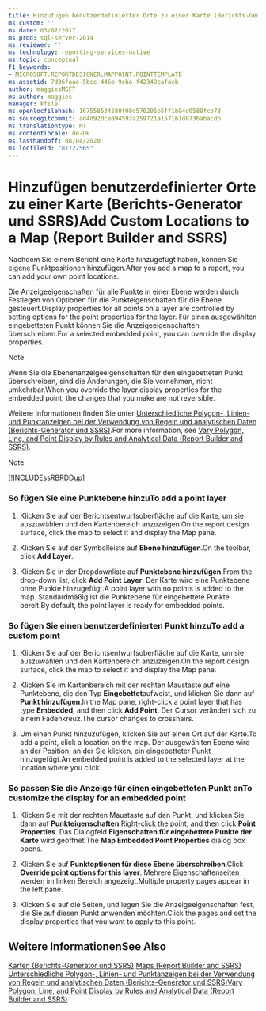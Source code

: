 ```yaml
---
title: Hinzufügen benutzerdefinierter Orte zu einer Karte (Berichts-Generator und SSRS) | Microsoft-Dokumentation
ms.custom: ''
ms.date: 03/07/2017
ms.prod: sql-server-2014
ms.reviewer: ''
ms.technology: reporting-services-native
ms.topic: conceptual
f1_keywords:
- MICROSOFT.REPORTDESIGNER.MAPPOINT.POINTTEMPLATE
ms.assetid: 7d36faae-5bcc-446a-9eba-f42349cafacb
author: maggiesMSFT
ms.author: maggies
manager: kfile
ms.openlocfilehash: 167558534280f08d576205b5ff1b94d0588fcb78
ms.sourcegitcommit: ad4d92dce894592a259721a1571b1d8736abacdb
ms.translationtype: MT
ms.contentlocale: de-DE
ms.lasthandoff: 08/04/2020
ms.locfileid: "87722565"
---
```

# <a name="add-custom-locations-to-a-map-report-builder-and-ssrs"></a><span data-ttu-id="40001-102">Hinzufügen benutzerdefinierter Orte zu einer Karte (Berichts-Generator und SSRS)</span><span class="sxs-lookup"><span data-stu-id="40001-102">Add Custom Locations to a Map (Report Builder and SSRS)</span></span>
  <span data-ttu-id="40001-103">Nachdem Sie einem Bericht eine Karte hinzugefügt haben, können Sie eigene Punktpositionen hinzufügen.</span><span class="sxs-lookup"><span data-stu-id="40001-103">After you add a map to a report, you can add your own point locations.</span></span>  
  
 <span data-ttu-id="40001-104">Die Anzeigeeigenschaften für alle Punkte in einer Ebene werden durch Festlegen von Optionen für die Punkteigenschaften für die Ebene gesteuert.</span><span class="sxs-lookup"><span data-stu-id="40001-104">Display properties for all points on a layer are controlled by setting options for the point properties for the layer.</span></span> <span data-ttu-id="40001-105">Für einen ausgewählten eingebetteten Punkt können Sie die Anzeigeeigenschaften überschreiben.</span><span class="sxs-lookup"><span data-stu-id="40001-105">For a selected embedded point, you can override the display properties.</span></span>  
  
> [!NOTE]  
>  <span data-ttu-id="40001-106">Wenn Sie die Ebenenanzeigeeigenschaften für den eingebetteten Punkt überschreiben, sind die Änderungen, die Sie vornehmen, nicht umkehrbar.</span><span class="sxs-lookup"><span data-stu-id="40001-106">When you override the layer display properties for the embedded point, the changes that you make are not reversible.</span></span>  
  
 <span data-ttu-id="40001-107">Weitere Informationen finden Sie unter [Unterschiedliche Polygon-, Linien- und Punktanzeigen bei der Verwendung von Regeln und analytischen Daten &#40;Berichts-Generator und SSRS&#41;](vary-polygon-line-and-point-display-by-rules-and-analytical-data.md).</span><span class="sxs-lookup"><span data-stu-id="40001-107">For more information, see [Vary Polygon, Line, and Point Display by Rules and Analytical Data &#40;Report Builder and SSRS&#41;](vary-polygon-line-and-point-display-by-rules-and-analytical-data.md).</span></span>  
  
> [!NOTE]  
>  [!INCLUDE[ssRBRDDup](../../includes/ssrbrddup-md.md)]  
  
### <a name="to-add-a-point-layer"></a><span data-ttu-id="40001-108">So fügen Sie eine Punktebene hinzu</span><span class="sxs-lookup"><span data-stu-id="40001-108">To add a point layer</span></span>  
  
1.  <span data-ttu-id="40001-109">Klicken Sie auf der Berichtsentwurfsoberfläche auf die Karte, um sie auszuwählen und den Kartenbereich anzuzeigen.</span><span class="sxs-lookup"><span data-stu-id="40001-109">On the report design surface, click the map to select it and display the Map pane.</span></span>  
  
2.  <span data-ttu-id="40001-110">Klicken Sie auf der Symbolleiste auf **Ebene hinzufügen**.</span><span class="sxs-lookup"><span data-stu-id="40001-110">On the toolbar, click **Add Layer**.</span></span>  
  
3.  <span data-ttu-id="40001-111">Klicken Sie in der Dropdownliste auf **Punktebene hinzufügen**.</span><span class="sxs-lookup"><span data-stu-id="40001-111">From the drop-down list, click **Add Point Layer**.</span></span> <span data-ttu-id="40001-112">Der Karte wird eine Punktebene ohne Punkte hinzugefügt.</span><span class="sxs-lookup"><span data-stu-id="40001-112">A point layer with no points is added to the map.</span></span> <span data-ttu-id="40001-113">Standardmäßig ist die Punktebene für eingebettete Punkte bereit.</span><span class="sxs-lookup"><span data-stu-id="40001-113">By default, the point layer is ready for embedded points.</span></span>  
  
### <a name="to-add-a-custom-point"></a><span data-ttu-id="40001-114">So fügen Sie einen benutzerdefinierten Punkt hinzu</span><span class="sxs-lookup"><span data-stu-id="40001-114">To add a custom point</span></span>  
  
1.  <span data-ttu-id="40001-115">Klicken Sie auf der Berichtsentwurfsoberfläche auf die Karte, um sie auszuwählen und den Kartenbereich anzuzeigen.</span><span class="sxs-lookup"><span data-stu-id="40001-115">On the report design surface, click the map to select it and display the Map pane.</span></span>  
  
2.  <span data-ttu-id="40001-116">Klicken Sie im Kartenbereich mit der rechten Maustaste auf eine Punktebene, die den Typ **Eingebettet**aufweist, und klicken Sie dann auf **Punkt hinzufügen**.</span><span class="sxs-lookup"><span data-stu-id="40001-116">In the Map pane, right-click a point layer that has type **Embedded**, and then click **Add Point**.</span></span> <span data-ttu-id="40001-117">Der Cursor verändert sich zu einem Fadenkreuz.</span><span class="sxs-lookup"><span data-stu-id="40001-117">The cursor changes to crosshairs.</span></span>  
  
3.  <span data-ttu-id="40001-118">Um einen Punkt hinzuzufügen, klicken Sie auf einen Ort auf der Karte.</span><span class="sxs-lookup"><span data-stu-id="40001-118">To add a point, click a location on the map.</span></span> <span data-ttu-id="40001-119">Der ausgewählten Ebene wird an der Position, an der Sie klicken, ein eingebetteter Punkt hinzugefügt.</span><span class="sxs-lookup"><span data-stu-id="40001-119">An embedded point is added to the selected layer at the location where you click.</span></span>  
  
### <a name="to-customize-the-display-for-an-embedded-point"></a><span data-ttu-id="40001-120">So passen Sie die Anzeige für einen eingebetteten Punkt an</span><span class="sxs-lookup"><span data-stu-id="40001-120">To customize the display for an embedded point</span></span>  
  
1.  <span data-ttu-id="40001-121">Klicken Sie mit der rechten Maustaste auf den Punkt, und klicken Sie dann auf **Punkteigenschaften**.</span><span class="sxs-lookup"><span data-stu-id="40001-121">Right-click the point, and then click **Point Properties**.</span></span> <span data-ttu-id="40001-122">Das Dialogfeld **Eigenschaften für eingebettete Punkte der Karte** wird geöffnet.</span><span class="sxs-lookup"><span data-stu-id="40001-122">The **Map Embedded Point Properties** dialog box opens.</span></span>  
  
2.  <span data-ttu-id="40001-123">Klicken Sie auf **Punktoptionen für diese Ebene überschreiben**.</span><span class="sxs-lookup"><span data-stu-id="40001-123">Click **Override point options for this layer**.</span></span> <span data-ttu-id="40001-124">Mehrere Eigenschaftenseiten werden im linken Bereich angezeigt.</span><span class="sxs-lookup"><span data-stu-id="40001-124">Multiple property pages appear in the left pane.</span></span>  
  
3.  <span data-ttu-id="40001-125">Klicken Sie auf die Seiten, und legen Sie die Anzeigeeigenschaften fest, die Sie auf diesen Punkt anwenden möchten.</span><span class="sxs-lookup"><span data-stu-id="40001-125">Click the pages and set the display properties that you want to apply to this point.</span></span>  
  
## <a name="see-also"></a><span data-ttu-id="40001-126">Weitere Informationen</span><span class="sxs-lookup"><span data-stu-id="40001-126">See Also</span></span>  
 <span data-ttu-id="40001-127">[Karten &#40;Berichts-Generator und SSRS&#41;](maps-report-builder-and-ssrs.md) </span><span class="sxs-lookup"><span data-stu-id="40001-127">[Maps &#40;Report Builder and SSRS&#41;](maps-report-builder-and-ssrs.md) </span></span>  
 [<span data-ttu-id="40001-128">Unterschiedliche Polygon-, Linien- und Punktanzeigen bei der Verwendung von Regeln und analytischen Daten &#40;Berichts-Generator und SSRS&#41;</span><span class="sxs-lookup"><span data-stu-id="40001-128">Vary Polygon, Line, and Point Display by Rules and Analytical Data &#40;Report Builder and SSRS&#41;</span></span>](vary-polygon-line-and-point-display-by-rules-and-analytical-data.md)  
  
  
